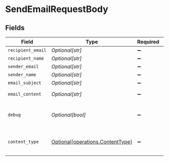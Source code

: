 # SendEmailRequestBody


## Fields

| Field                                                                      | Type                                                                       | Required                                                                   | Description                                                                | Example                                                                    |
| -------------------------------------------------------------------------- | -------------------------------------------------------------------------- | -------------------------------------------------------------------------- | -------------------------------------------------------------------------- | -------------------------------------------------------------------------- |
| `recipient_email`                                                          | *Optional[str]*                                                            | :heavy_minus_sign:                                                         | N/A                                                                        | john.doe@example.com                                                       |
| `recipient_name`                                                           | *Optional[str]*                                                            | :heavy_minus_sign:                                                         | N/A                                                                        | John Doe                                                                   |
| `sender_email`                                                             | *Optional[str]*                                                            | :heavy_minus_sign:                                                         | N/A                                                                        | noreply@example.com                                                        |
| `sender_name`                                                              | *Optional[str]*                                                            | :heavy_minus_sign:                                                         | N/A                                                                        | No Reply                                                                   |
| `email_subject`                                                            | *Optional[str]*                                                            | :heavy_minus_sign:                                                         | N/A                                                                        | Important Information                                                      |
| `email_content`                                                            | *Optional[str]*                                                            | :heavy_minus_sign:                                                         | N/A                                                                        | This is a test email content.                                              |
| `debug`                                                                    | *Optional[bool]*                                                           | :heavy_minus_sign:                                                         | Enable debug mode (optional)                                               |                                                                            |
| `content_type`                                                             | [Optional[operations.ContentType]](../../models/operations/contenttype.md) | :heavy_minus_sign:                                                         | Content type of the email (optional)                                       |                                                                            |